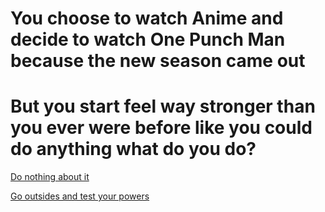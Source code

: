 # You choose to watch Anime and decide to watch One Punch Man because the new season came out
# But you start feel way stronger than you ever were before like you could do anything what do you do?

[Do nothing about it]()

[Go outsides and test your powers]()